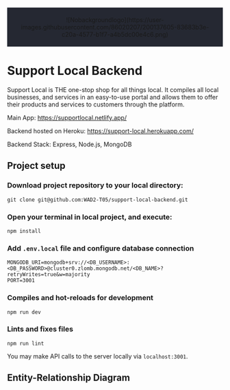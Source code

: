<p align="center" style="padding: 20px; background: #252832">
  ![Nobackgroundlogo](https://user-images.githubusercontent.com/86020207/200137605-83683b3e-c20a-4577-b1f7-a4b5dc00e4c6.png)
</p>

# Support Local Backend

Support Local is THE one-stop shop for all things local. It compiles all local businesses, and services in an easy-to-use portal and allows them to offer their products and services to customers through the platform.

Main App: https://supportlocal.netlify.app/

Backend hosted on Heroku: https://support-local.herokuapp.com/

Backend Stack: Express, Node.js, MongoDB

## Project setup

### Download project repository to your local directory:
```
git clone git@github.com:WAD2-T05/support-local-backend.git
```

### Open your terminal in local project, and execute:
```
npm install
``` 

### Add `.env.local` file and configure database connection
```
MONGODB_URI=mongodb+srv://<DB_USERNAME>:<DB_PASSWORD>@cluster0.zlomb.mongodb.net/<DB_NAME>?retryWrites=true&w=majority
PORT=3001
```

### Compiles and hot-reloads for development
```
npm run dev
```

### Lints and fixes files
```
npm run lint
```

You may make API calls to the server locally via `localhost:3001`.

## Entity-Relationship Diagram
